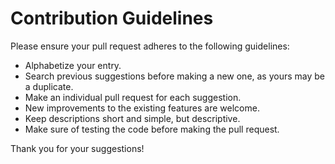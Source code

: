 # Contribution Guidelines

Please ensure your pull request adheres to the following guidelines:

- Alphabetize your entry.
- Search previous suggestions before making a new one, as yours may be a duplicate.
- Make an individual pull request for each suggestion.
- New improvements to the existing features are welcome.
- Keep descriptions short and simple, but descriptive.
- Make sure of testing the code before making the pull request.

Thank you for your suggestions!

